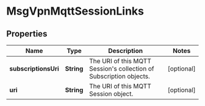 
# MsgVpnMqttSessionLinks

## Properties
Name | Type | Description | Notes
------------ | ------------- | ------------- | -------------
**subscriptionsUri** | **String** | The URI of this MQTT Session&#39;s collection of Subscription objects. |  [optional]
**uri** | **String** | The URI of this MQTT Session object. |  [optional]



